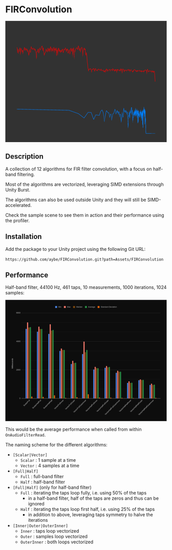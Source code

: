 # FIRConvolution

![](README1.png)

## Description

A collection of 12 algorithms for FIR filter convolution, with a focus on half-band filtering.

Most of the algorithms are vectorized, leveraging SIMD extensions through Unity Burst.

The algorithms can also be used outside Unity and they will still be SIMD-accelerated.

Check the sample scene to see them in action and their performance using the profiler.

## Installation

Add the package to your Unity project using the following Git URL: 

`https://github.com/aybe/FIRConvolution.git?path=Assets/FIRConvolution`

## Performance

Half-band filter, 44100 Hz, 461 taps, 10 measurements, 1000 iterations, 1024 samples:

![](README2.png)

This would be the average performance when called from within `OnAudioFilterRead`.

The naming scheme for the different algorithms:

- `[Scalar|Vector]`
  - `Scalar` : 1 sample at a time
  - `Vector` : 4 samples at a time
- `[Full|Half]`
  - `Full` : full-band filter
  - `Half` : half-band filter
- `[Full|Half]` (only for half-band filter)
  - `Full` : iterating the taps loop fully, i.e. using 50% of the taps
    - in a half-band filter, half of the taps are zeros and thus can be ignored
  - `Half` : iterating the taps loop first half, i.e. using 25% of the taps
    - in addition to above, leveraging taps symmetry to halve the iterations
- `[Inner|Outer|OuterInner]`
  - `Inner` : taps loop vectorized
  - `Outer` : samples loop vectorized
  - `OuterInner` : both loops vectorized

